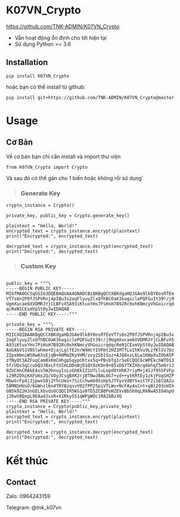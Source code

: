 # K07VN_Crypto #
https://github.com/TNK-ADMIN/K07VN_Crypto

* Vẫn hoạt động ổn định cho tới hiện tại
* Sử dụng Python >= 3.6

## **Installation** ##
```
pip install K07VN_Crypto
```
hoặc bạn có thể install từ github: 
```
pip install git+https://github.com/TNK-ADMIN/K07VN_Crypto@master
```

# **Usage** #

## Cơ Bản ##

Về cơ bản bạn chỉ cần install và import thư viện
```
from K07VN_Crypto import Crypto
```

Và sau đó có thể gán cho 1 biến hoặc không rồi sử dụng`
> ### Generate Key ###

```
crypto_instance = Crypto()

private_key, public_key = Crypto.generate_key()

plaintext = "Hello, World!"
encrypted_text = crypto_instance.encrypt(plaintext)
print("Encrypted:", encrypted_text)

decrypted_text = crypto_instance.decrypt(encrypted_text)
print("Decrypted:", decrypted_text)
```

> ### Custom Key ###

```

public_key = """\
-----BEGIN PUBLIC KEY-----
MIGfMA0GCSqGSIb3DQEBAQUAA4GNADCBiQKBgQCCXBKdgaHDJGAe9lk8Y0osRTEe
VT7s6n2POfJSPVRnj4pIBu3x2oqFlyuyZlxQfhBCOaK3kagiclePQFGuIt39r/j9
UgmXucae6XVDMRJYjCLBFvX5A93iKtuxYHs7PiHsH7B92Rc0xhKNmcyVhGoicrqd
qcReN1CExmVpSt0yJwIDAQAB
-----END PUBLIC KEY-----"""

private_key = """\
-----BEGIN RSA PRIVATE KEY-----
MIICXQIBAAKBgQCCXBKdgaHDJGAe9lk8Y0osRTEeVT7s6n2POfJSPVRnj4pIBu3x
2oqFlyuyZlxQfhBCOaK3kagiclePQFGuIt39r/j9UgmXucae6XVDMRJYjCLBFvX5
A93iKtuxYHs7PiHsH7B92Rc0xhKNmcyVhGoicrqdqcReN1CExmVpSt0yJwIDAQAB
AoGAbVS1VB5lwhme+DjajLglfE2nrW4HcYIVPmt2HZ1MTfLoIhKVu9LzfKlVv7Dz
2ZpxHmniW50w63sEjqN+HdMmZKyVHM/zvy2Sb1Soz+AJQ8xzL6Lw1KWpXuIObA5P
zfNyQt1AZFuqCamBsKmCHhgpSqypCKtxx5q+PBsbTg1rSeECQQC6cWPEkchWTD13
5f/UDs5qCcubQ3JBxLFtUImLDDoNjD1QtOzK0n9+05sD6YTKZXbrq6bhqf5m0rzJ
0ZUCmnCRAkEAsv5WJhnuyIsLsGhKkIZ1UfLluLopd0tHhK7riyM+j4SJf955FVFp
i29R2DhiKXFUms2Q/VOy3CsgBXK2rjBTNwJBALOG7+yd++ytKRtEy1zkjPoqSHZP
MbwGrFp4jJjpwxS8j2YhcUmz+7SiCchwmb9SiHpSJTVyvVdBYSxstTF2iSECQA2u
58MN5HUsO/6GWnzl6n4TRYBzqsvV02fPP25piVTLWv+NcFAy4xCnt+gBl293nHIh
GN5k0Z2HJnGELXbvds0CQQCIR5KG1o0Tb5ZCB0PoHZEVvBbSh0qLRkNwA5IO4npU
j26wV8QxpL9EAadJssR+X1Rky551qWPgWOc1RA2bBzXQ
-----END RSA PRIVATE KEY-----"""
crypto_instance = Crypto(public_key,private_key)
plaintext = "Hello, World!"
encrypted_text = crypto_instance.encrypt(plaintext)
print("Encrypted:", encrypted_text)

decrypted_text = crypto_instance.decrypt(encrypted_text)
print("Decrypted:", decrypted_text)
```


# **Kết thúc** #

## Contact ##

Zalo: 0964243159

Telegram: @tnk_k07vn
